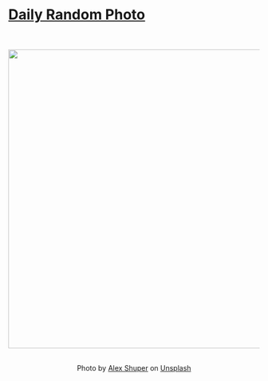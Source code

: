 # [Daily Random Photo](https://www.dailyrandomphoto.com/)

<div align="center">
  <br>
  <br>
  <a href="https://www.dailyrandomphoto.com/p/2023/2023-09-14/"><img src="https://images.unsplash.com/photo-1693000911292-e0902cefb402?crop=entropy&cs=tinysrgb&fit=max&fm=jpg&ixid=M3w3NzUwOHwwfDF8cmFuZG9tfHx8fHx8fHx8MTY5NDY1MTI2OXw&ixlib=rb-4.0.3&q=80&w=1080" width="600px"></a>
  <br>
  <br>
  <p class="has-text-grey">Photo by <a href="https://unsplash.com/@alexshuperart?utm_source=Daily%20Random%20Photo&amp;utm_medium=referral" target="_blank" rel="noopener noreferrer">Alex Shuper</a> on <a href="https://unsplash.com/photos/a-person-standing-in-front-of-a-row-of-lights-XRr_cRETpnc?utm_source=Daily%20Random%20Photo&amp;utm_medium=referral" target="_blank" rel="noopener noreferrer">Unsplash</a></p>
</div>
